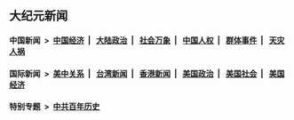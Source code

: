## 大纪元新闻

#### 中国新闻 &nbsp;>&nbsp; [中国经济](indexes/ncid283/README.md?05140445) &nbsp;| &nbsp; [大陆政治](indexes/ncid277/README.md?05140445) &nbsp;| &nbsp; [社会万象](indexes/ncid282/README.md?05140445) &nbsp;| &nbsp; [中国人权](indexes/ncid278/README.md?05140445) &nbsp;| &nbsp; [群体事件](indexes/ncid279/README.md?05140445) &nbsp;| &nbsp; [天灾人祸](indexes/ncid280/README.md?05140445)

#### 国际新闻 &nbsp;>&nbsp; [美中关系](indexes/nf1412576/README.md?05140445) &nbsp;| &nbsp; [台湾新闻](indexes/ncid1349361/README.md?05140445) &nbsp;| &nbsp; [香港新闻](indexes/ncid1349362/README.md?05140445) &nbsp;| &nbsp; [美国政治](indexes/ncid1078159/README.md?05140445) &nbsp;| &nbsp; [美国社会](indexes/ncid1078160/README.md?05140445) &nbsp;| &nbsp; [美国经济](indexes/ncid1078158/README.md?05140445)

#### 特别专题 &nbsp;>&nbsp; [中共百年历史](https://github.com/epoch-news/epoch-special/blob/master/README.md?05140445)  
